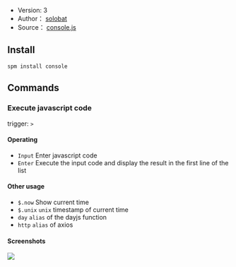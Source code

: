 - Version: 3
- Author： [solobat](https://github.com/solobat)
- Source： [console.js](https://github.com/Steward-launcher/steward-plugins/blob/master/plugins/console.js)

## Install
`spm install console`


## Commands
### Execute javascript code
trigger: `> `

#### Operating
- `Input` Enter javascript code
- `Enter` Execute the input code and display the result in the first line of the list

#### Other usage
- `$.now` Show current time
- `$.unix` `unix` timestamp of current time
- `day` `alias` of the dayjs function
- `http` `alias` of axios

#### Screenshots
![](https://i.v2ex.co/j380zfkS.png)